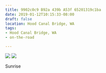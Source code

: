 ```yaml
---
title: 9902c0c9 B92a 439b A53f 65201319c1ba
date: 2019-01-12T10:15:33-08:00
draft: false
location: Hood Canal Bridge, WA
tags:
- Hood Canal Bridge, WA
- on-the-road

---
```



![](https://d17enza3bfujl8.cloudfront.net/L1000129.jpg)
![](https://d17enza3bfujl8.cloudfront.net/L1000130.jpg)

Sunrise

